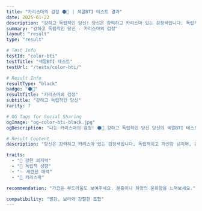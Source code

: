 ```yaml
---
title: "카리스마의 검정 ⚫🖤 | 색깔BTI 테스트 결과"
date: 2025-01-22
description: "강하고 독립적인 당신! 당신은 강력하고 카리스마 있는 검정색입니다. 독립적이고 자신감 넘치며, 강한 의지력을 가지고 있어요. 세련되고 고급스러운 매력이 있습니다...."
summary: "강하고 독립적인 당신 - 카리스마의 검정"
layout: "result"
type: "result"

# Test Info
testId: "color-bti"
testTitle: "색깔BTI 테스트"
testUrl: "/tests/color-bti/"

# Result Info
resultType: "black"
badge: "⚫🖤"
resultTitle: "카리스마의 검정"
subtitle: "강하고 독립적인 당신"
rarity: 7

# OG Tags for Social Sharing
ogImage: "og-color-bti-black.jpg"
ogDescription: "나는 카리스마의 검정! ⚫🖤 강하고 독립적인 당신 당신의 색깔BTI 테스트 결과는?"

# Result Content
description: "당신은 강력하고 카리스마 있는 검정색입니다. 독립적이고 자신감 넘치며, 강한 의지력을 가지고 있어요. 세련되고 고급스러운 매력이 있습니다."

traits:
  - "🖤 강한 의지력"
  - "💪 독립적 성향"
  - "✨ 세련된 매력"
  - "🎩 카리스마"

recommendation: "가끔은 부드러움도 보여주세요. 분홍이나 하양의 온화함을 느껴보세요."

compatibility: "빨강, 보라와 강렬한 조합"
---
```

